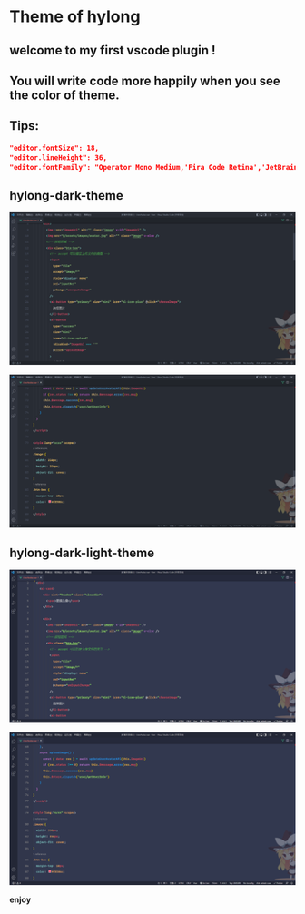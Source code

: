 # Theme of hylong

## welcome to my first vscode plugin !

## You will write code more happily when you see the color of theme.

## Tips:

```json
"editor.fontSize": 18,
"editor.lineHeight": 36,
"editor.fontFamily": "Operator Mono Medium,'Fira Code Retina','JetBrains Mono'",
```

## hylong-dark-theme

![](https://github.com/dragon-hyl/vscode-theme/blob/main/images/dark_01.png)

![Image Text](./images/dark_02.png)

## hylong-dark-light-theme

![Image Text](./images/light_01.png)

![Image Text](./images/light_02.png)

**enjoy**

